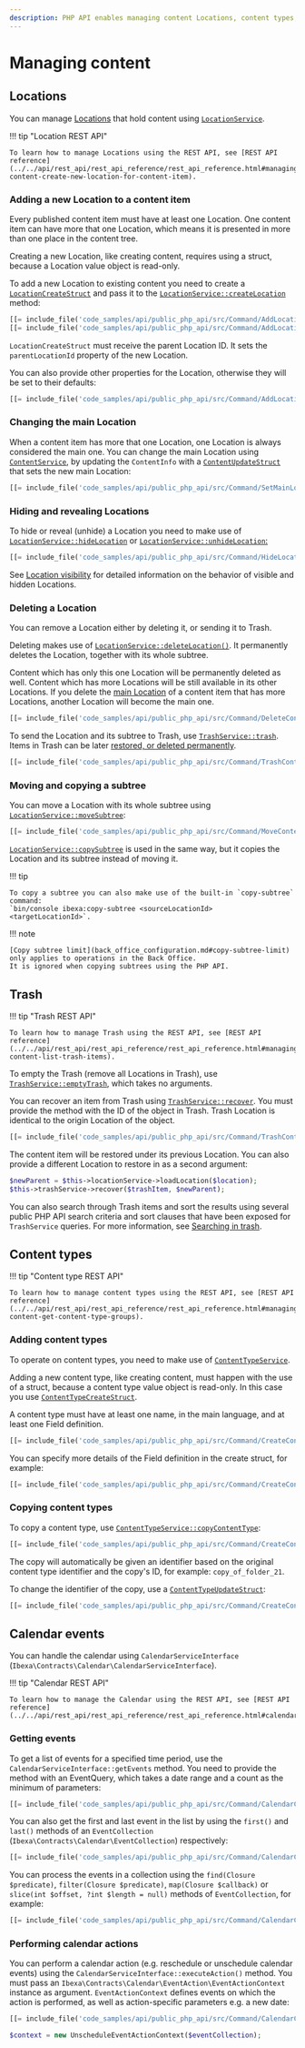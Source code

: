 ```yaml
---
description: PHP API enables managing content Locations, content types, as well as content in Trash and Calendar events.
---
```


# Managing content

## Locations

You can manage [Locations](locations.md) that hold content
using [`LocationService`](../../api/php_api/php_api_reference/classes/Ibexa-Contracts-Core-Repository-LocationService.html).

!!! tip "Location REST API"

    To learn how to manage Locations using the REST API, see [REST API reference](../../api/rest_api/rest_api_reference/rest_api_reference.html#managing-content-create-new-location-for-content-item).

### Adding a new Location to a content item

Every published content item must have at least one Location.
One content item can have more that one Location, which means it is presented in more than one place
in the content tree.

Creating a new Location, like creating content, requires using a struct,
because a Location value object is read-only.

To add a new Location to existing content you need to create
a [`LocationCreateStruct`](../../api/php_api/php_api_reference/classes/Ibexa-Contracts-Core-Repository-Values-Content-LocationCreateStruct.html)
and pass it to the [`LocationService::createLocation`](../../api/php_api/php_api_reference/classes/Ibexa-Contracts-Core-Repository-LocationService.html#method_createLocation) method:

``` php
[[= include_file('code_samples/api/public_php_api/src/Command/AddLocationToContentCommand.php', 50, 51) =]]
[[= include_file('code_samples/api/public_php_api/src/Command/AddLocationToContentCommand.php', 55, 57) =]]
```

`LocationCreateStruct` must receive the parent Location ID.
It sets the `parentLocationId` property of the new Location.

You can also provide other properties for the Location, otherwise they will be set to their defaults:

``` php
[[= include_file('code_samples/api/public_php_api/src/Command/AddLocationToContentCommand.php', 52, 54) =]]
```

### Changing the main Location

When a content item has more that one Location, one Location is always considered the main one.
You can change the main Location using [`ContentService`](../../api/php_api/php_api_reference/classes/Ibexa-Contracts-Core-Repository-ContentService.html),
by updating the `ContentInfo` with a [`ContentUpdateStruct`](../../api/php_api/php_api_reference/classes/Ibexa-Contracts-Core-Repository-Values-Content-ContentUpdateStruct.html)
that sets the new main Location:

``` php
[[= include_file('code_samples/api/public_php_api/src/Command/SetMainLocationCommand.php', 48, 52) =]]
```

### Hiding and revealing Locations

To hide or reveal (unhide) a Location you need to make use of
[`LocationService::hideLocation`](../../api/php_api/php_api_reference/classes/Ibexa-Contracts-Core-Repository-LocationService.html#method_hideLocation)
or [`LocationService::unhideLocation`:](../../api/php_api/php_api_reference/classes/Ibexa-Contracts-Core-Repository-LocationService.html#method_unhideLocation)

``` php
[[= include_file('code_samples/api/public_php_api/src/Command/HideLocationCommand.php', 46, 47) =]][[= include_file('code_samples/api/public_php_api/src/Command/HideLocationCommand.php', 49, 50) =]]
```

See [Location visibility](locations.md#location-visibility) for detailed information
on the behavior of visible and hidden Locations.

### Deleting a Location

You can remove a Location either by deleting it, or sending it to Trash.

Deleting makes use of [`LocationService::deleteLocation()`](../../api/php_api/php_api_reference/classes/Ibexa-Contracts-Core-Repository-LocationService.html#method_deleteLocation).
It permanently deletes the Location, together with its whole subtree.

Content which has only this one Location will be permanently deleted as well.
Content which has more Locations will be still available in its other Locations.
If you delete the [main Location](#changing-the-main-location) of a content item that has more Locations,
another Location will become the main one.

``` php
[[= include_file('code_samples/api/public_php_api/src/Command/DeleteContentCommand.php', 44, 45) =]]
```

To send the Location and its subtree to Trash,
use [`TrashService::trash`](../../api/php_api/php_api_reference/classes/Ibexa-Contracts-Core-Repository-TrashService.html#).
Items in Trash can be later [restored, or deleted permanently](#trash).

``` php
[[= include_file('code_samples/api/public_php_api/src/Command/TrashContentCommand.php', 54, 55) =]]
```

### Moving and copying a subtree

You can move a Location with its whole subtree using [`LocationService::moveSubtree`](../../api/php_api/php_api_reference/classes/Ibexa-Contracts-Core-Repository-LocationService.html#method_moveSubtree):

``` php
[[= include_file('code_samples/api/public_php_api/src/Command/MoveContentCommand.php', 46, 49) =]]
```

[`LocationService::copySubtree`](../../api/php_api/php_api_reference/classes/Ibexa-Contracts-Core-Repository-LocationService.html#method_copySubtree) is used in the same way,
but it copies the Location and its subtree instead of moving it.

!!! tip

    To copy a subtree you can also make use of the built-in `copy-subtree` command:
    `bin/console ibexa:copy-subtree <sourceLocationId> <targetLocationId>`.

!!! note

    [Copy subtree limit](back_office_configuration.md#copy-subtree-limit) only applies to operations in the Back Office.
    It is ignored when copying subtrees using the PHP API.

## Trash

!!! tip "Trash REST API"

    To learn how to manage Trash using the REST API, see [REST API reference](../../api/rest_api/rest_api_reference/rest_api_reference.html#managing-content-list-trash-items).

To empty the Trash (remove all Locations in Trash), use [`TrashService::emptyTrash`](../../api/php_api/php_api_reference/classes/Ibexa-Contracts-Core-Repository-TrashService.html#method_emptyTrash),
which takes no arguments.

You can recover an item from Trash using [`TrashService::recover`](../../api/php_api/php_api_reference/classes/Ibexa-Contracts-Core-Repository-TrashService.html#method_recover).
You must provide the method with the ID of the object in Trash.
Trash Location is identical to the origin Location of the object.

``` php
[[= include_file('code_samples/api/public_php_api/src/Command/TrashContentCommand.php', 64, 65) =]]
```

The content item will be restored under its previous Location.
You can also provide a different Location to restore in as a second argument:

``` php
$newParent = $this->locationService->loadLocation($location);
$this->trashService->recover($trashItem, $newParent);
```

You can also search through Trash items and sort the results using several public PHP API search criteria and sort clauses that have been exposed for `TrashService` queries.
For more information, see [Searching in trash](search_api.md#searching-in-trash).

## Content types

!!! tip "Content type REST API"

    To learn how to manage content types using the REST API, see [REST API reference](../../api/rest_api/rest_api_reference/rest_api_reference.html#managing-content-get-content-type-groups).

### Adding content types

To operate on content types, you need to make use of [`ContentTypeService`](../../api/php_api/php_api_reference/classes/Ibexa-Contracts-Core-Repository-ContentTypeService.html).

Adding a new content type, like creating content, must happen with the use of a struct, because a content type value object is read-only.
In this case you use [`ContentTypeCreateStruct`](../../api/php_api/php_api_reference/classes/Ibexa-Contracts-Core-Repository-Values-ContentType-ContentTypeCreateStruct.html).

A content type must have at least one name, in the main language, and at least one Field definition.

``` php
[[= include_file('code_samples/api/public_php_api/src/Command/CreateContentTypeCommand.php', 59, 69) =]][[= include_file('code_samples/api/public_php_api/src/Command/CreateContentTypeCommand.php', 76, 85) =]]
```

You can specify more details of the Field definition in the create struct, for example:

``` php
[[= include_file('code_samples/api/public_php_api/src/Command/CreateContentTypeCommand.php', 67, 77) =]]
```

### Copying content types

To copy a content type, use [`ContentTypeService::copyContentType`](../../api/php_api/php_api_reference/classes/Ibexa-Contracts-Core-Repository-ContentTypeService.html#method_copyContentType):

``` php
[[= include_file('code_samples/api/public_php_api/src/Command/CreateContentTypeCommand.php', 89, 90) =]]
```

The copy will automatically be given an identifier based on the original content type identifier
and the copy's ID, for example: `copy_of_folder_21`.

To change the identifier of the copy, use a [`ContentTypeUpdateStruct`](../../api/php_api/php_api_reference/classes/Ibexa-Contracts-Core-Repository-Values-ContentType-ContentTypeUpdateStruct.html):

``` php
[[= include_file('code_samples/api/public_php_api/src/Command/CreateContentTypeCommand.php', 90, 96) =]]
```

## Calendar events

You can handle the calendar using `CalendarServiceInterface` (`Ibexa\Contracts\Calendar\CalendarServiceInterface`).

!!! tip "Calendar REST API"

    To learn how to manage the Calendar using the REST API, see [REST API reference](../../api/rest_api/rest_api_reference/rest_api_reference.html#calendar).

### Getting events

To get a list of events for a specified time period, use the `CalendarServiceInterface::getEvents` method.
You need to provide the method with an EventQuery, which takes a date range and a count as the minimum of parameters:

``` php
[[= include_file('code_samples/api/public_php_api/src/Command/CalendarCommand.php', 39, 50) =]]
```

You can also get the first and last event in the list by using the `first()` and `last()` methods of an `EventCollection` (`Ibexa\Contracts\Calendar\EventCollection`) respectively:

``` php
[[= include_file('code_samples/api/public_php_api/src/Command/CalendarCommand.php', 51, 53) =]]
```

You can process the events in a collection using the `find(Closure $predicate)`, `filter(Closure $predicate)`,
`map(Closure $callback)` or `slice(int $offset, ?int $length = null)` methods of `EventCollection`, for example:

``` php
[[= include_file('code_samples/api/public_php_api/src/Command/CalendarCommand.php', 54, 57) =]]
```

### Performing calendar actions

You can perform a calendar action (e.g. reschedule or unschedule calendar events) using the `CalendarServiceInterface::executeAction()` method.
You must pass an `Ibexa\Contracts\Calendar\EventAction\EventActionContext` instance as argument.
`EventActionContext` defines events on which the action is performed, as well as action-specific parameters e.g. a new date:

``` php
[[= include_file('code_samples/api/public_php_api/src/Command/CalendarCommand.php', 59, 61) =]]
```

``` php
$context = new UnscheduleEventActionContext($eventCollection);
```
